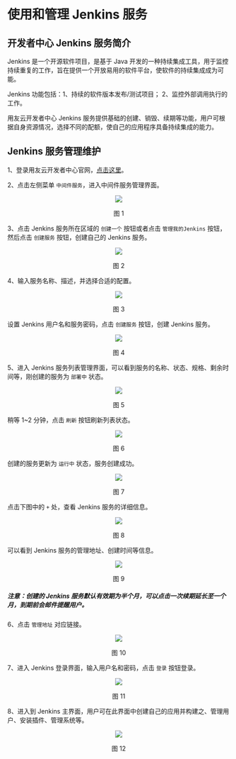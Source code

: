 # 使用和管理 Jenkins 服务

## 开发者中心 Jenkins 服务简介 

Jenkins 是一个开源软件项目，是基于 Java 开发的一种持续集成工具，用于监控持续重复的工作，旨在提供一个开放易用的软件平台，使软件的持续集成成为可能。

Jenkins 功能包括：1、持续的软件版本发布/测试项目； 2、监控外部调用执行的工作。

用友云开发者中心 Jenkins 服务提供基础的创建、销毁、续期等功能，用户可根据自身资源情况，选择不同的配额，使自己的应用程序具备持续集成的能力。

## Jenkins 服务管理维护 

1、登录用友云开发者中心官网，[点击这里](https://developer.yonyoucloud.com)。

2、点击左侧菜单 `中间件服务`，进入中间件服务管理界面。
<div align=center>
<img src="/articles/developer/5-/images/middleware.png"/>
</div>
<p align="center">图 1</p>

3、点击 Jenkins 服务所在区域的 `创建一个` 按钮或者点击 `管理我的Jenkins` 按钮，然后点击 `创建服务` 按钮，创建自己的 Jenkins 服务。
<div align=center>
<img src="/articles/developer/5-/images/jenkins/jenkins_1.png"/>
</div>
<p align="center">图 2</p>

4、输入服务名称、描述，并选择合适的配置。
<div align=center>
<img src="/articles/developer/5-/images/jenkins/jenkins_2.png"/>
</div>
<p align="center">图 3</p>

设置 Jenkins 用户名和服务密码，点击 `创建服务` 按钮，创建 Jenkins 服务。
<div align=center>
<img src="/articles/developer/5-/images/jenkins/jenkins_3.png"/>
</div>
<p align="center">图 4</p>

5、进入 Jenkins 服务列表管理界面，可以看到服务的名称、状态、规格、剩余时间等，刚创建的服务为 `部署中` 状态。
<div align=center>
<img src="/articles/developer/5-/images/jenkins/jenkins_4.png"/>
</div>
<p align="center">图 5</p>

稍等 1~2 分钟，点击 `刷新` 按钮刷新列表状态。
<div align=center>
<img src="/articles/developer/5-/images/jenkins/jenkins_5.png"/>
</div>
<p align="center">图 6</p>

创建的服务更新为 `运行中` 状态，服务创建成功。
<div align=center>
<img src="/articles/developer/5-/images/jenkins/jenkins_6.png"/>
</div>
<p align="center">图 7</p>

点击下图中的 `+` 处，查看 Jenkins 服务的详细信息。
<div align=center>
<img src="/articles/developer/5-/images/jenkins/jenkins_7.png"/>
</div>
<p align="center">图 8</p>

可以看到 Jenkins 服务的管理地址、创建时间等信息。
<div align=center>
<img src="/articles/developer/5-/images/jenkins/jenkins_8.png"/>
</div>
<p align="center">图 9</p>

##### 注意：创建的 Jenkins 服务默认有效期为半个月，可以点击一次续期延长至一个月，到期前会邮件提醒用户。

6、点击 `管理地址` 对应链接。
<div align=center>
<img src="/articles/developer/5-/images/jenkins/jenkins_9.png"/>
</div>
<p align="center">图 10</p>

7、进入 Jenkins 登录界面，输入用户名和密码，点击 `登录` 按钮登录。
<div align=center>
<img src="/articles/developer/5-/images/jenkins/jenkins_10.png"/>
</div>
<p align="center">图 11</p>

8、进入到 Jenkins 主界面，用户可在此界面中创建自己的应用并构建之、管理用户、安装插件、管理系统等。
<div align=center>
<img src="/articles/developer/5-/images/jenkins/jenkins_11.png"/>
</div>
<p align="center">图 12</p>
